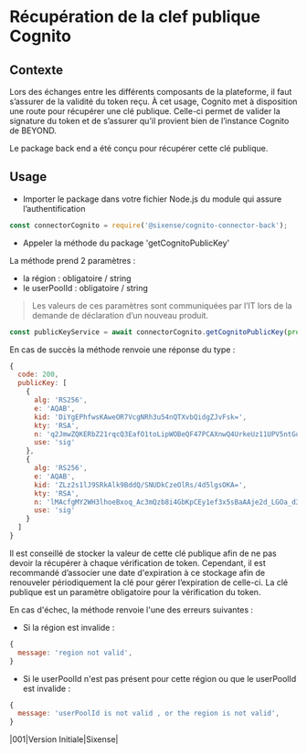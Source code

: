 # Récupération de la clef publique Cognito

## Contexte

Lors des échanges entre les différents composants de la plateforme, il faut s’assurer de la validité du token reçu.
À cet usage, Cognito met à disposition une route pour récupérer une clé publique. Celle-ci permet de valider la signature du token et de s’assurer qu'il provient bien de l’instance Cognito de BEYOND.

Le package back end a été conçu pour récupérer cette clé publique.

## Usage

- Importer le package dans votre fichier Node.js du module qui assure l’authentification

```javascript
const connectorCognito = require('@sixense/cognito-connector-back');
```

- Appeler la méthode du package 'getCognitoPublicKey'

La méthode prend 2 paramètres :

- la région : obligatoire / string
- le userPoolId : obligatoire / string

> Les valeurs de ces paramètres sont communiquées par l’IT lors de la demande de déclaration d’un nouveau produit.

```javascript
const publicKeyService = await connectorCognito.getCognitoPublicKey(process.env.AWS_REGION, process.env.AWS_USERPOOLID);
```

En cas de succès la méthode renvoie une réponse du type :

```javascript
{
  code: 200,
  publicKey: [
    {
      alg: 'RS256',
      e: 'AQAB',
      kid: 'DiYgEPhfwsKAweOR7VcgNRh3u54nQTXvbQidgZJvFsk=',
      kty: 'RSA',
      n: 'q2JmwZQKERbZ21rqcQ3EafO1toLipWOBeQF47PCAXnwQ4UrkeUz11UPV5ntGuwyeH1aqjNXBJPz5ZoMVglV6OFVnfEBucbkD18-FbuuCoyuoUxvwe8vZSKwo4ULZoFoTa98XRKpVLALwmg86-sEPpMQLhFDaI4TKeSoafhjMDYQ3XepMeZK18ddOjlywLZC2BUisw78tnfJOU2XU7fAEwLsDbWFKUT79TVjjQUIi0g4m_yJyFN3-PGdyBAHqTa_b16faL-REyZ2Lp6eCivmPSpbF-dz1Bol9SPXeza94iPntsxRo34iO7TxAvs0015XdOYXe6VwBGx-TOtGZ8uvsiw',
      use: 'sig'
    },
    {
      alg: 'RS256',
      e: 'AQAB',
      kid: 'ZLz2s1lJ9SRkAlk9BddQ/SNUDkCzeOlRs/4d5lgsOKA=',
      kty: 'RSA',
      n: 'lMAcfgMY2WH3lhoeBxoq_Ac3mQzb8i4GbKpCEy1ef3x5sBaAAje2d_LGOa_d3p946gkg0zIo3_ZrDRoSQkiuuQu2w7pX8BnmREhWXOSRGG-YJAKHxBV50oLu0n746p9qBYy6PsPQYXuVlfnWgzVLkZg-eZc5fIJrqp53mbN1CCSwC4jdgLfr8uW5LPliWKv2SmtaNW8PmWfkz8K0ozotvxX3ipl8WbULklZjDnmL2BNqywOcE8NADMCayqu42sd-F7j5bcDZQo5-C0S0A4leK8FvIrQ8mz3RpEyGnVSn3HvgeuyylOw8oMpW18DscuJcovUGYuT4nwzeUqf_r8_ZpQ',
      use: 'sig'
    }
  ]
}
```

Il est conseillé de stocker la valeur de cette clé publique afin de ne pas devoir la récupérer à chaque vérification de token.
Cependant, il est recommandé d’associer une date d'expiration à ce stockage afin de renouveler périodiquement la clé pour gérer l’expiration de celle-ci.
La clé publique est un paramètre obligatoire pour la vérification du token.

En cas d'échec, la méthode renvoie l'une des erreurs suivantes :

- Si la région est invalide : 

```javascript
{
  message: 'region not valid',
}
```

- Si le userPoolId n'est pas présent pour cette région ou que le userPoolId est invalide : 

```javascript
{
  message: 'userPoolId is not valid , or the region is not valid',
}
```

|001|Version Initiale|Sixense|
